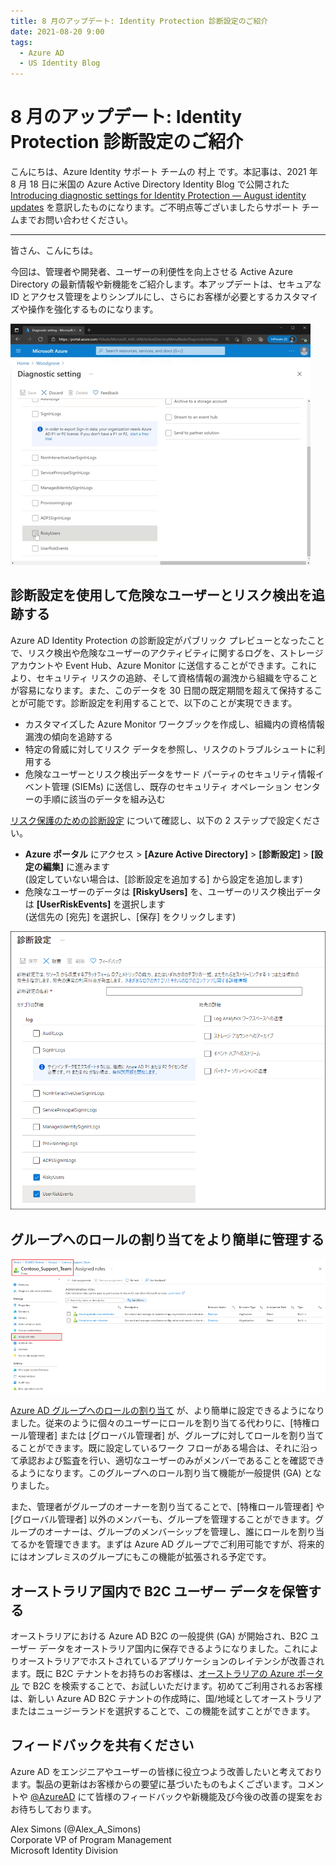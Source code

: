 ```yaml
---
title: 8 月のアップデート: Identity Protection 診断設定のご紹介
date: 2021-08-20 9:00
tags:
  - Azure AD
  - US Identity Blog
---
```


# 8 月のアップデート: Identity Protection 診断設定のご紹介

こんにちは、Azure Identity サポート チームの 村上 です。本記事は、2021 年 8 月 18 日に米国の Azure Active Directory Identity Blog で公開された [Introducing diagnostic settings for Identity Protection — August identity updates](https://techcommunity.microsoft.com/t5/azure-active-directory-identity/introducing-diagnostic-settings-for-identity-protection-august/ba-p/2464365) を意訳したものになります。ご不明点等ございましたらサポート チームまでお問い合わせください。

----

皆さん、こんにちは。

今回は、管理者や開発者、ユーザーの利便性を向上させる Active Azure Directory の最新情報や新機能をご紹介します。本アップデートは、セキュアな ID とアクセス管理をよりシンプルにし、さらにお客様が必要とするカスタマイズや操作を強化するものになります。

![](./introducing-diagnostic-settings-for-identity-protection-august/gif_for_demo.gif)

## 診断設定を使用して危険なユーザーとリスク検出を追跡する

Azure AD Identity Protection の診断設定がパブリック プレビューとなったことで、リスク検出や危険なユーザーのアクティビティに関するログを、ストレージ アカウントや Event Hub、Azure Monitor に送信することができます。これにより、セキュリティ リスクの追跡、そして資格情報の漏洩から組織を守ることが容易になります。また、このデータを 30 日間の既定期間を超えて保持することが可能です。診断設定を利用することで、以下のことが実現できます。

- カスタマイズした Azure Monitor ワークブックを作成し、組織内の資格情報漏洩の傾向を追跡する
- 特定の脅威に対してリスク データを参照し、リスクのトラブルシュートに利用する
- 危険なユーザーとリスク検出データをサード パーティのセキュリティ情報イベント管理 (SIEMs) に送信し、既存のセキュリティ オペレーション センターの手順に該当のデータを組み込む

[リスク保護のための診断設定](https://docs.microsoft.com/ja-jp/azure/azure-monitor/essentials/diagnostic-settings?tabs=CMD) について確認し、以下の 2 ステップで設定ください。

- **Azure ポータル** にアクセス > **[Azure Active Directory]** > **[診断設定]** > **[設定の編集]** に進みます  
(設定していない場合は、[診断設定を追加する] から設定を追加します)
- 危険なユーザーのデータは **[RiskyUsers]** を、ユーザーのリスク検出データは **[UserRiskEvents]** を選択します  
(送信先の  [宛先] を選択し、[保存] をクリックします)

![](./introducing-diagnostic-settings-for-identity-protection-august/AssignRolesToGroups.png)

## グループへのロールの割り当てをより簡単に管理する

![](./introducing-diagnostic-settings-for-identity-protection-august/2.AssignRolesToGroups.png)

[Azure AD グループへのロールの割り当て](https://docs.microsoft.com/ja-jp/azure/active-directory/roles/groups-assign-role) が、より簡単に設定できるようになりました。従来のように個々のユーザーにロールを割り当てる代わりに、[特権ロール管理者] または [グローバル管理者] が、グループに対してロールを割り当てることができます。既に設定しているワーク フローがある場合は、それに沿って承認および監査を行い、適切なユーザーのみがメンバーであることを確認できるようになります。このグループへのロール割り当て機能が一般提供 (GA) となりました。

また、管理者がグループのオーナーを割り当てることで、[特権ロール管理者] や [グローバル管理者] 以外のメンバーも、グループを管理することができます。グループのオーナーは、グループのメンバーシップを管理し、誰にロールを割り当てるかを管理できます。まずは Azure AD グループでご利用可能ですが、将来的にはオンプレミスのグループにもこの機能が拡張される予定です。

## オーストラリア国内で B2C ユーザー データを保管する

オーストラリアにおける Azure AD B2C の一般提供 (GA) が開始され、B2C ユーザー データをオーストラリア国内に保存できるようになりました。これによりオーストラリアでホストされているアプリケーションのレイテンシが改善されます。既に B2C テナントをお持ちのお客様は、[オーストラリアの Azure ポータル](https://azure.microsoft.com/en-au/) で B2C を検索することで、お試しいただけます。初めてご利用されるお客様は、新しい Azure AD B2C テナントの作成時に、国/地域としてオーストラリアまたはニュージーランドを選択することで、この機能を試すことができます。 

## フィードバックを共有ください

Azure AD をエンジニアやユーザーの皆様に役立つよう改善したいと考えております。製品の更新はお客様からの要望に基づいたものもよくございます。コメントや [@AzureAD](http://twitter.com/azuread) にて皆様のフィードバックや新機能及び今後の改善の提案をおお待ちしております。
 
Alex Simons (@Alex_A_Simons)  
Corporate VP of Program Management  
Microsoft Identity Division
